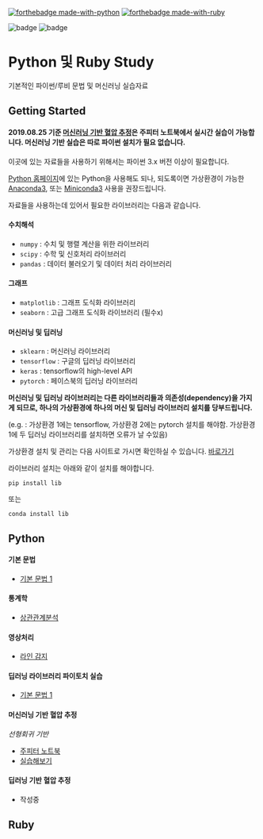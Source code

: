 [![forthebadge made-with-python](http://ForTheBadge.com/images/badges/made-with-python.svg)](https://www.python.org/)
[![forthebadge made-with-ruby](https://forthebadge.com/images/badges/made-with-ruby.svg)](https://www.ruby-lang.org/) 


![badge](https://img.shields.io/github/commit-activity/w/Kaintels/rubyPy-study?style=flat) ![badge](https://img.shields.io/badge/launch-binder-579aca.svg?style=flat)




# Python 및 Ruby Study

기본적인 파이썬/루비 문법 및 머신러닝 실습자료

## Getting Started

#### 2019.08.25 기준 [머신러닝 기반 혈압 추정](#머신러닝-기반-혈압-추정)은 주피터 노트북에서 실시간 실습이 가능합니다. 머신러닝 기반 실습은 따로 파이썬 설치가 필요 없습니다.

이곳에 있는 자료들을 사용하기 위해서는 파이썬 3.x 버전 이상이 필요합니다.

[Python 홈페이지](https://www.python.org/)에 있는 Python을 사용해도 되나, 되도록이면 가상환경이 가능한 [Anaconda3](https://www.anaconda.com/), 또는 [Miniconda3](https://docs.conda.io/en/latest/miniconda.html) 사용을 권장드립니다.

자료들을 사용하는데 있어서 필요한 라이브러리는 다음과 같습니다.

#### 수치해석

- `numpy` : 수치 및 행렬 계산을 위한 라이브러리
- `scipy` : 수학 및 신호처리 라이브러리
- `pandas` : 데이터 불러오기 및 데이터 처리 라이브러리

#### 그래프

- `matplotlib` : 그래프 도식화 라이브러리
- `seaborn` : 고급 그래프 도식화 라이브러리 (필수x)

#### 머신러닝 및 딥러닝

- `sklearn` : 머신러닝 라이브러리
- `tensorflow` : 구글의 딥러닝 라이브러리
- `keras` : tensorflow의 high-level API
- `pytorch` : 페이스북의 딥러닝 라이브러리

**머신러닝 및 딥러닝 라이브러리는 다른 라이브러리들과 의존성(dependency)을 가지게 되므로, 하나의 가상환경에 하나의 머신 및 딥러닝 라이브러리 설치를 당부드립니다.**

(e.g. : 가상환경 1에는 tensorflow, 가상환경 2에는 pytorch 설치를 해야함. 가상환경 1에 두 딥러닝 라이브러리를 설치하면 오류가 날 수있음)

가상환경 설치 및 관리는 다음 사이트로 가시면 확인하실 수 있습니다. [바로가기](https://niceman.tistory.com/85)

라이브러리 설치는 아래와 같이 설치를 해야합니다.

```
pip install lib
```
또는
```
conda install lib
```

## Python

#### 기본 문법

* [기본 문법 1](https://github.com/Kaintels/rubyPy-study/tree/master/Python3/grammer)

#### 통계학

- [상관관계분석](https://github.com/Kaintels/rubyPy-study/tree/master/Python3/statistics)	

#### 영상처리

- [라인 감지](https://github.com/Kaintels/rubyPy-study/tree/master/Python3/opencv)

#### 딥러닝 라이브러리 파이토치 실습

- [기본 문법 1](https://github.com/Kaintels/rubyPy-study/tree/master/Python3/pytorch)

#### 머신러닝 기반 혈압 추정

*선형회귀 기반*

- [주피터 노트북](https://nbviewer.jupyter.org/github/Kaintels/rubyPy-study/blob/master/Python3/BP_estimation/Py_practice.ipynb)
- [실습해보기](https://mybinder.org/v2/gh/Kaintels/rubyPy-study/master?filepath=Python3/BP_estimation/Py_practice.ipynb)

#### 딥러닝 기반 혈압 추정

- 작성중

## Ruby

